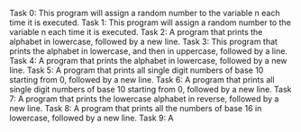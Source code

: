 Task 0: This program will assign a random number to the variable n each time it is executed.
Task 1: This program will assign a random number to the variable n each time it is executed.
Task 2: A program that prints the alphabet in lowercase, followed by a new line.
Task 3: This program that prints the alphabet in lowercase, and then in uppercase, followed by a line.
Task 4: A program that prints the alphabet in lowercase, followed by a new line.
Task 5: A program that prints all single digit numbers of base 10 starting from 0, followed by a new line.
Task 6: A program that prints all single digit numbers of base 10 starting from 0, followed by a new line.
Task 7: A program that prints the lowercase alphabet in reverse, followed by a new line.
Task 8: A program that prints all the numbers of base 16 in lowercase, followed by a new line.
Task 9: A 
